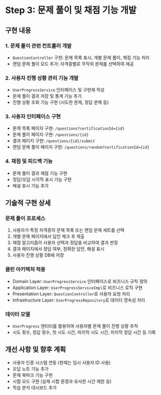 # Step 3: 문제 풀이 및 채점 기능 개발

## 구현 내용

### 1. 문제 풀이 관련 컨트롤러 개발
- `QuestionController` 구현: 문제 목록 표시, 개별 문제 풀이, 채점 기능 처리
- 랜덤 문제 풀이 모드 추가: 자격증별로 무작위 문제를 선택하여 제공

### 2. 사용자 진행 상황 관리 기능 개발
- `UserProgressService` 인터페이스 및 구현체 작성
- 문제 풀이 결과 저장 및 통계 기능 추가
- 진행 상황 조회 기능 구현 (시도한 문제, 정답 문제 등)

### 3. 사용자 인터페이스 구현
- 문제 목록 페이지 구현: `/questions?certificationId={id}`
- 문제 풀이 페이지 구현: `/questions/{id}`
- 결과 페이지 구현: `/questions/{id}/submit`
- 랜덤 문제 풀이 페이지 구현: `/questions/random?certificationId={id}`

### 4. 채점 및 피드백 기능
- 문제 풀이 결과 채점 기능 구현
- 정답/오답 시각적 표시 기능 구현
- 해설 표시 기능 추가

## 기술적 구현 상세

### 문제 풀이 프로세스
1. 사용자가 특정 자격증의 문제 목록 또는 랜덤 문제 세트를 선택
2. 개별 문제 페이지에서 답안 체크 후 제출
3. 채점 알고리즘이 사용자 선택과 정답을 비교하여 결과 판정
4. 결과 페이지에서 정답 여부, 정확한 답안, 해설 표시
5. 사용자 진행 상황 DB에 저장

### 클린 아키텍처 적용
- Domain Layer: `UserProgressService` 인터페이스로 비즈니스 규칙 정의
- Application Layer: `UserProgressServiceImpl`로 비즈니스 로직 구현
- Presentation Layer: `QuestionController`로 사용자 요청 처리
- Infrastructure Layer: `UserProgressRepository`로 데이터 영속성 처리

### 데이터 모델
- `UserProgress` 엔티티를 활용하여 사용자별 문제 풀이 진행 상황 추적
- 시도 횟수, 정답 횟수, 첫 시도 시간, 마지막 시도 시간, 마지막 정답 시간 등 기록

## 개선 사항 및 향후 계획
- 사용자 인증 시스템 연동 (현재는 임시 사용자 ID 사용)
- 오답 노트 기능 추가
- 문제 북마크 기능 구현
- 시험 모드 구현 (실제 시험 환경과 유사한 시간 제한 등)
- 학습 분석 대시보드 추가 